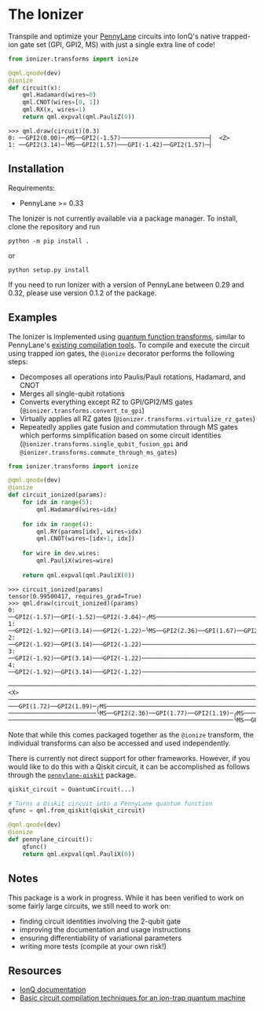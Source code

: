 # The Ionizer

Transpile and optimize your [PennyLane](https://github.com/pennylaneai/pennylane) circuits into
IonQ's native trapped-ion gate set (GPI, GPI2, MS) with just a single extra line
of code!

```python
from ionizer.transforms import ionize

@qml.qnode(dev)
@ionize
def circuit(x): 
    qml.Hadamard(wires=0)
    qml.CNOT(wires=[0, 1])
    qml.RX(x, wires=1)
    return qml.expval(qml.PauliZ(0))
```

```pycon
>>> qml.draw(circuit)(0.3)
0: ──GPI2(0.00)─╭MS──GPI2(-1.57)─────────────────────────┤  <Z>
1: ──GPI2(3.14)─╰MS──GPI2(1.57)───GPI(-1.42)──GPI2(1.57)─┤     
```


## Installation

Requirements:
 * PennyLane >= 0.33

The Ionizer is not currently available via a package manager. To install, clone the repository and run

```
python -m pip install .
```

or

```
python setup.py install
```

If you need to run Ionizer with a version of PennyLane between 0.29 and 0.32,
please use version 0.1.2 of the package.

## Examples

The Ionizer is implemented using [quantum function
transforms](https://arxiv.org/abs/2202.13414), similar to PennyLane's [existing
compilation
tools](https://docs.pennylane.ai/en/stable/introduction/compiling_circuits.html). To
compile and execute the circuit using trapped ion gates, the
``@ionize`` decorator  performs the following steps:

 * Decomposes all operations into Paulis/Pauli rotations, Hadamard, and CNOT 
 * Merges all single-qubit rotations
 * Converts everything except RZ to GPI/GPI2/MS gates (`@ionizer.transforms.convert_to_gpi`)
 * Virtually applies all RZ gates (`@ionizer.transforms.virtualize_rz_gates`)
 * Repeatedly applies gate fusion and commutation through MS gates which performs simplification based on some circuit identities (`@ionizer.transforms.single_qubit_fusion_gpi` and `@ionizer.transforms.commute_through_ms_gates`)

```python
from ionizer.transforms import ionize

@qml.qnode(dev)
@ionize
def circuit_ionized(params):
    for idx in range(5):
        qml.Hadamard(wires=idx)
        
    for idx in range(4):
        qml.RY(params[idx], wires=idx)
        qml.CNOT(wires=[idx+1, idx])
        
    for wire in dev.wires:
        qml.PauliX(wires=wire)
        
    return qml.expval(qml.PauliX(0))
```

```pycon
>>> circuit_ionized(params)
tensor(0.99500417, requires_grad=True)
>>> qml.draw(circuit_ionized)(params)
0: ──GPI2(-1.57)──GPI(-1.52)──GPI2(-3.04)─╭MS───────────────────────────────────────────────────
1: ──GPI2(-1.92)──GPI(3.14)───GPI2(-1.22)─╰MS──GPI2(2.36)──GPI(1.67)──GPI2(0.99)─╭MS────────────
2: ──GPI2(-1.92)──GPI(3.14)───GPI2(-1.22)────────────────────────────────────────╰MS──GPI2(2.36)
3: ──GPI2(-1.92)──GPI(3.14)───GPI2(-1.22)───────────────────────────────────────────────────────
4: ──GPI2(-1.92)──GPI(3.14)───GPI2(-1.22)───────────────────────────────────────────────────────

────────────────────────────────────────────────────────────────────────────────────────────┤  <X>
────────────────────────────────────────────────────────────────────────────────────────────┤
───GPI(1.72)──GPI2(1.09)─╭MS────────────────────────────────────────────────────────────────┤
─────────────────────────╰MS──GPI2(2.36)──GPI(1.77)──GPI2(1.19)─╭MS─────────────────────────┤
────────────────────────────────────────────────────────────────╰MS──GPI2(0.00)──GPI2(1.57)─┤

```

Note that while this comes packaged together as the ``@ionize`` transform, the
individual transforms can also be accessed and used independently.

There is currently not direct support for other frameworks. However, if you would like to do this with a Qiskit circuit, it can be accomplished as follows through the [`pennylane-qiskit`](https://github.com/PennyLaneAI/pennylane-qiskit) package.

```python
qiskit_circuit = QuantumCircuit(...)

# Turns a Qiskit circuit into a PennyLane quantum function
qfunc = qml.from_qiskit(qiskit_circuit)

@qml.qnode(dev)
@ionize
def pennylane_circuit():
    qfunc()
    return qml.expval(qml.PauliX(0))
```


## Notes

This package is a work in progress. While it has been verified to work on some
fairly large circuits, we still need to work on:
 * finding circuit identities involving the 2-qubit gate
 * improving the documentation and usage instructions
 * ensuring differentiability of variational parameters
 * writing more tests (compile at your own risk!)


## Resources

 * [IonQ documentation](https://ionq.com/docs/getting-started-with-native-gates)
 * [Basic circuit compilation techniques for an ion-trap quantum machine](https://arxiv.org/abs/1603.07678)
